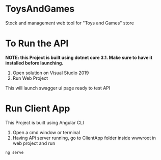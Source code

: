 # ToysAndGames
Stock and management web tool for "Toys and Games" store

# To Run the API
__NOTE: this Project is built using dotnet core 3.1. Make sure to have it installed before launching.__

1. Open solution on Visual Studio 2019
2. Run Web Project

This will launch swagger ui page ready to test API

# Run Client App

This Project is built using Angular CLI

1. Open a cmd window or terminal
2. Having APi server running, go to ClientApp folder inside wwwroot in web project and run

```
ng serve

